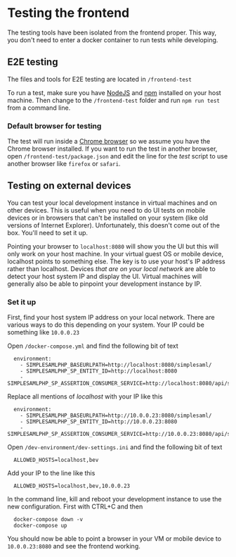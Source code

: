 # Testing the frontend

The testing tools have been isolated from the frontend proper. This way, you don't need to enter a docker container to run tests while developing.

## E2E testing

The files and tools for E2E testing are located in `/frontend-test`

To run a test, make sure you have [NodeJS](https://nodejs.org/en/docs/) and [npm](https://docs.npmjs.com/) installed on your host machine.
Then change to the `/frontend-test` folder and run `npm run test` from a command line.

### Default browser for testing

The test will run inside a [Chrome browser](https://www.google.com/intl/en/chrome/) so we assume you have the Chrome browser installed.
If you want to run the test in another browser, open `/frontend-test/package.json` and edit the line for the _test_ script to use another browser like `firefox` or `safari`.


## Testing on external devices

You can test your local development instance in virtual machines and on other devices.
This is useful when you need to do UI tests on mobile devices or in browsers that can't be installed on your system (like old versions of Internet Explorer).
Unfortunately, this doesn't come out of the box. You'll need to set it up.

Pointing your browser to `localhost:8080` will show you the UI but this will only work on your host machine. 
In your virtual guest OS or mobile device, localhost points to something else. 
The key is to use your host's IP address rather than localhost. 
Devices *that are on your local network* are able to detect your host system IP and display the UI.
Virtual machines will generally also be able to pinpoint your development instance by IP.

### Set it up

First, find your host system IP address on your local network. 
There are various ways to do this depending on your system. 
Your IP could be something like `10.0.0.23`

Open `/docker-compose.yml` and find the following bit of text
```
  environment:
    - SIMPLESAMLPHP_BASEURLPATH=http://localhost:8080/simplesaml/
    - SIMPLESAMLPHP_SP_ENTITY_ID=http://localhost:8080
    - SIMPLESAMLPHP_SP_ASSERTION_CONSUMER_SERVICE=http://localhost:8080/api/saml2_auth/acs/
```

Replace all mentions of *localhost* with your IP like this
```
  environment:
    - SIMPLESAMLPHP_BASEURLPATH=http://10.0.0.23:8080/simplesaml/
    - SIMPLESAMLPHP_SP_ENTITY_ID=http://10.0.0.23:8080
    - SIMPLESAMLPHP_SP_ASSERTION_CONSUMER_SERVICE=http://10.0.0.23:8080/api/saml2_auth/acs/
```

Open `/dev-environment/dev-settings.ini` and find the following bit of text
```
  ALLOWED_HOSTS=localhost,bev
```

Add your IP to the line like this
```
  ALLOWED_HOSTS=localhost,bev,10.0.0.23
```

In the command line, kill and reboot your development instance to use the new configuration.
First with CTRL+C and then
```
  docker-compose down -v
  docker-compose up
```
You should now be able to point a browser in your VM or mobile device to `10.0.0.23:8080` and see the frontend working.
